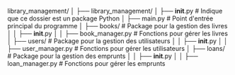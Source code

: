 library_management/
│
├── library_management/
│ ├── **init**.py # Indique que ce dossier est un package Python
│ ├── main.py # Point d'entrée principal du programme
│ ├── books/ # Package pour la gestion des livres
│ │ ├── **init**.py
│ │ ├── book_manager.py # Fonctions pour gérer les livres
│ ├── users/ # Package pour la gestion des utilisateurs
│ │ ├── **init**.py
│ │ ├── user_manager.py # Fonctions pour gérer les utilisateurs
│ ├── loans/ # Package pour la gestion des emprunts
│ │ ├── **init**.py
│ │ ├── loan_manager.py # Fonctions pour gérer les emprunts
